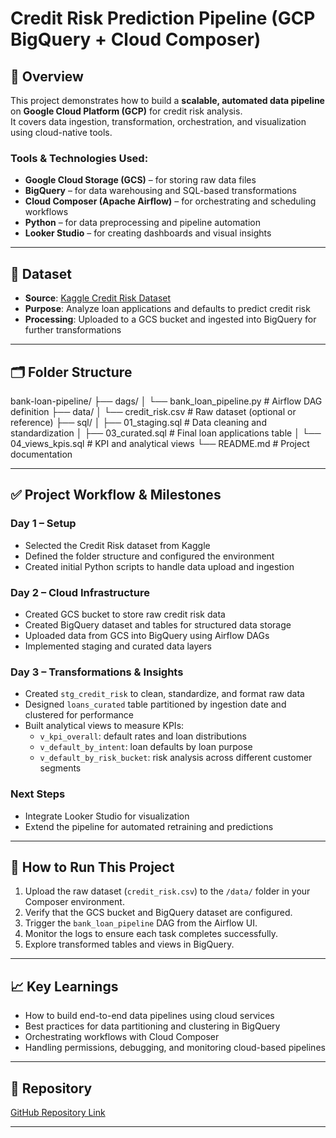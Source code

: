 # Credit Risk Prediction Pipeline (GCP BigQuery + Cloud Composer)

## 📖 Overview
This project demonstrates how to build a **scalable, automated data pipeline** on **Google Cloud Platform (GCP)** for credit risk analysis.  
It covers data ingestion, transformation, orchestration, and visualization using cloud-native tools.

### Tools & Technologies Used:
- **Google Cloud Storage (GCS)** – for storing raw data files
- **BigQuery** – for data warehousing and SQL-based transformations
- **Cloud Composer (Apache Airflow)** – for orchestrating and scheduling workflows
- **Python** – for data preprocessing and pipeline automation
- **Looker Studio** – for creating dashboards and visual insights

---

## 📂 Dataset
- **Source**: [Kaggle Credit Risk Dataset](https://www.kaggle.com/)  
- **Purpose**: Analyze loan applications and defaults to predict credit risk
- **Processing**: Uploaded to a GCS bucket and ingested into BigQuery for further transformations

---

## 🗂 Folder Structure

bank-loan-pipeline/
├── dags/
│ └── bank_loan_pipeline.py # Airflow DAG definition
├── data/
│ └── credit_risk.csv # Raw dataset (optional or reference)
├── sql/
│ ├── 01_staging.sql # Data cleaning and standardization
│ ├── 03_curated.sql # Final loan applications table
│ └── 04_views_kpis.sql # KPI and analytical views
└── README.md # Project documentation


---

## ✅ Project Workflow & Milestones

### **Day 1 – Setup**
- Selected the Credit Risk dataset from Kaggle
- Defined the folder structure and configured the environment
- Created initial Python scripts to handle data upload and ingestion

### **Day 2 – Cloud Infrastructure**
- Created GCS bucket to store raw credit risk data
- Created BigQuery dataset and tables for structured data storage
- Uploaded data from GCS into BigQuery using Airflow DAGs
- Implemented staging and curated data layers

### **Day 3 – Transformations & Insights**
- Created `stg_credit_risk` to clean, standardize, and format raw data
- Designed `loans_curated` table partitioned by ingestion date and clustered for performance
- Built analytical views to measure KPIs:
  - `v_kpi_overall`: default rates and loan distributions
  - `v_default_by_intent`: loan defaults by loan purpose
  - `v_default_by_risk_bucket`: risk analysis across different customer segments

### Next Steps
- Integrate Looker Studio for visualization
- Extend the pipeline for automated retraining and predictions

---

## 🚀 How to Run This Project
1. Upload the raw dataset (`credit_risk.csv`) to the `/data/` folder in your Composer environment.
2. Verify that the GCS bucket and BigQuery dataset are configured.
3. Trigger the `bank_loan_pipeline` DAG from the Airflow UI.
4. Monitor the logs to ensure each task completes successfully.
5. Explore transformed tables and views in BigQuery.

---

## 📈 Key Learnings
- How to build end-to-end data pipelines using cloud services
- Best practices for data partitioning and clustering in BigQuery
- Orchestrating workflows with Cloud Composer
- Handling permissions, debugging, and monitoring cloud-based pipelines

---

## 📂 Repository
[GitHub Repository Link](https://github.com/surya19970101/bank-loan-pipeline)

---
